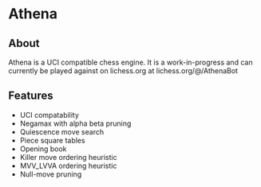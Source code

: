 # Athena

## About
Athena is a UCI compatible chess engine. It is a work-in-progress and can currently be played against on lichess.org at lichess.org/@/AthenaBot

## Features
* UCI compatability
* Negamax with alpha beta pruning
* Quiescence move search
* Piece square tables
* Opening book
* Killer move ordering heuristic
* MVV_LVVA ordering heuristic
* Null-move pruning